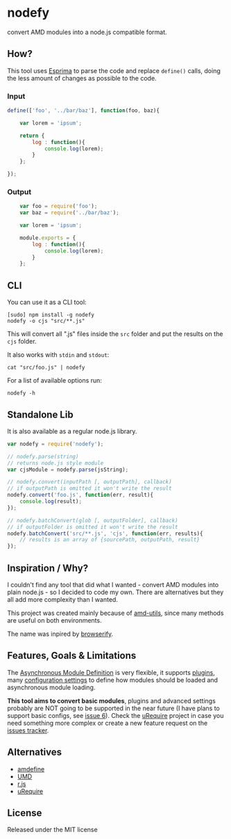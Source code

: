 # nodefy

convert AMD modules into a node.js compatible format.



## How?

This tool uses [Esprima](http://esprima.org/) to parse the code and replace
`define()` calls, doing the less amount of changes as possible to the code.

### Input

```js
define(['foo', '../bar/baz'], function(foo, baz){

    var lorem = 'ipsum';

    return {
        log : function(){
            console.log(lorem);
        }
    };

});
```

### Output

```js
    var foo = require('foo');
    var baz = require('../bar/baz');

    var lorem = 'ipsum';

    module.exports = {
        log : function(){
            console.log(lorem);
        }
    };
```


## CLI

You can use it as a CLI tool:

    [sudo] npm install -g nodefy
    nodefy -o cjs "src/**.js"

This will convert all ".js" files inside the `src` folder and put the results
on the `cjs` folder.

It also works with `stdin` and `stdout`:

    cat "src/foo.js" | nodefy

For a list of available options run:

    nodefy -h


## Standalone Lib

It is also available as a regular node.js library.

```js
var nodefy = require('nodefy');

// nodefy.parse(string)
// returns node.js style module
var cjsModule = nodefy.parse(jsString);

// nodefy.convert(inputPath [, outputPath], callback)
// if outputPath is omitted it won't write the result
nodefy.convert('foo.js', function(err, result){
    console.log(result);
});

// nodefy.batchConvert(glob [, outputFolder], callback)
// if outputFolder is omitted it won't write the result
nodefy.batchConvert('src/**.js', 'cjs', function(err, results){
    // results is an array of {sourcePath, outputPath, result}
});
```


## Inspiration / Why?

I couldn't find any tool that did what I wanted - convert AMD modules into
plain node.js - so I decided to code my own. There are alternatives but they
all add more complexity than I wanted.

This project was created mainly because of
[amd-utils](http://millermedeiros.github.com/amd-utils/), since many methods
are useful on both environments.

The name was inpired by
[browserify](https://github.com/substack/node-browserify).



## Features, Goals & Limitations

The [Asynchronous Module
Definition](https://github.com/amdjs/amdjs-api/wiki/AMD) is very flexible, it
supports [plugins](https://github.com/amdjs/amdjs-api/wiki/Loader-Plugins),
many [configuration
settings](https://github.com/amdjs/amdjs-api/wiki/Common-Config) to define how
modules should be loaded and asynchronous module loading.

**This tool aims to convert basic modules**, plugins and advanced settings
probably are NOT going to be supported in the near future (I have plans to
support basic configs, see [issue 6](https://github.com/millermedeiros/nodefy/issues/6)).
Check the [uRequire](https://github.com/anodynos/uRequire) project in case you need
something more complex or create a new feature request on the [issues
tracker](https://github.com/millermedeiros/nodefy/issues).



## Alternatives

 - [amdefine](https://github.com/jrburke/amdefine)
 - [UMD](https://github.com/umdjs/umd)
 - [r.js](https://github.com/jrburke/r.js)
 - [uRequire](https://github.com/anodynos/uRequire)


## License

Released under the MIT license

